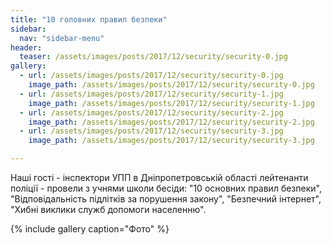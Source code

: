 ```yaml
---
title: "10 головних правил безпеки"
sidebar:
  nav: "sidebar-menu"
header:
  teaser: /assets/images/posts/2017/12/security/security-0.jpg
gallery:
  - url: /assets/images/posts/2017/12/security/security-0.jpg
    image_path: /assets/images/posts/2017/12/security/security-0.jpg
  - url: /assets/images/posts/2017/12/security/security-1.jpg
    image_path: /assets/images/posts/2017/12/security/security-1.jpg
  - url: /assets/images/posts/2017/12/security/security-2.jpg
    image_path: /assets/images/posts/2017/12/security/security-2.jpg
  - url: /assets/images/posts/2017/12/security/security-3.jpg
    image_path: /assets/images/posts/2017/12/security/security-3.jpg

---
```


Наші гості - інспектори УПП в Дніпропетровській області лейтенанти поліції - провели з учнями школи бесіди: "10 основних правил безпеки", "Відповідальність підлітків за порушення закону", "Безпечний інтернет", "Хибні виклики служб допомоги населенню".

{% include gallery caption="Фото" %}
